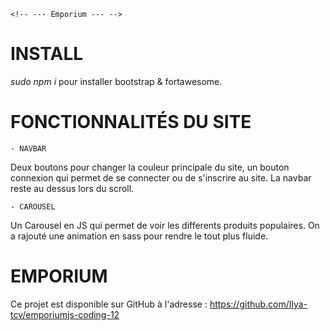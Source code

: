     <!-- --- Emporium --- -->

# INSTALL

*sudo npm i* pour installer bootstrap & fortawesome.

# FONCTIONNALITÉS DU SITE
    - NAVBAR

Deux boutons pour changer la couleur principale du site, un bouton connexion qui permet de se connecter ou de s'inscrire au site. La navbar reste au dessus lors du scroll.

    - CAROUSEL

Un Carousel en JS qui permet de voir les differents produits populaires. On a rajouté une animation en sass pour rendre le tout plus fluide.

# EMPORIUM

Ce projet est disponible sur GitHub à l'adresse : https://github.com/Ilya-tcv/emporiumjs-coding-12
